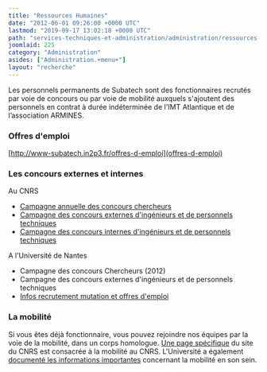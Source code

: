 ```yaml
---
title: "Ressources Humaines"
date: "2012-06-01 09:26:00 +0000 UTC"
lastmod: "2019-09-17 13:02:18 +0000 UTC"
path: "services-techniques-et-administration/administration/ressources-humaines.xx.md"
joomlaid: 225
category: "Administration"
asides: ["Administration.+menu+"]
layout: "recherche"
---
```

Les personnels permanents de Subatech sont des fonctionnaires recrutés par voie de concours ou par voie de mobilité auxquels s'ajoutent des personnels en contrat à durée indéterminée de l'IMT Atlantique et de l’association ARMINES.

### Offres d'emploi

[http://www-subatech.in2p3.fr/offres-d-emploi](offres-d-emploi)

### Les concours externes et internes

Au CNRS

*   [Campagne annuelle des concours chercheurs](http://www.dgdr.cnrs.fr/drhchercheurs/concoursch/default-fr.htm)
*   [Campagne des concours externes d'ingénieurs et de personnels techniques](http://www.dgdr.cnrs.fr/drh/concours/ita.htm)
*   [Campagne des concours internes d'ingénieurs et de personnels techniques](http://www.dgdr.cnrs.fr/drh/carriere/concint/concint.htm)

A l’Université de Nantes

*   Campagne des concours Chercheurs (2012)
*   Campagne des concours externes d'ingénieurs et de personnels techniques
*   [Infos recrutement mutation et offres d'emploi](http://www.univ-nantes.fr/63905073/0/fiche___pagelibre/&RH=RECR&RF=RECRUT)

### La mobilité

Si vous êtes déjà fonctionnaire, vous pouvez rejoindre nos équipes par la voie de la mobilité, dans un corps homologue. [Une page spécifique](http://www.dgdr.cnrs.fr/drh/mobilite/mob-cnrs.htm) du site du CNRS est consacrée à la mobilité au CNRS. L'Université a également [documenté les informations importantes](http://www.univ-nantes.fr/78974181/0/fiche___pagelibre/&RH=RECRUT&RF=MOB) concernant la mobilité en son sein.
